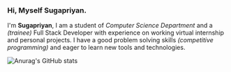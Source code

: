 ### Hi, Myself Sugapriyan.


I'm __Sugapriyan__, I am a student of *Computer Science Department* and a *(trainee)* Full Stack Developer with experience on working virtual internship and personal projects.
I have a good problem solving skills *(competitive programming)* and eager to learn new tools and technologies.


![Anurag's GitHub stats](https://github-readme-stats.vercel.app/api?username=Sugapriyan-P-K&theme=midnight-purple&show_icons=true)
